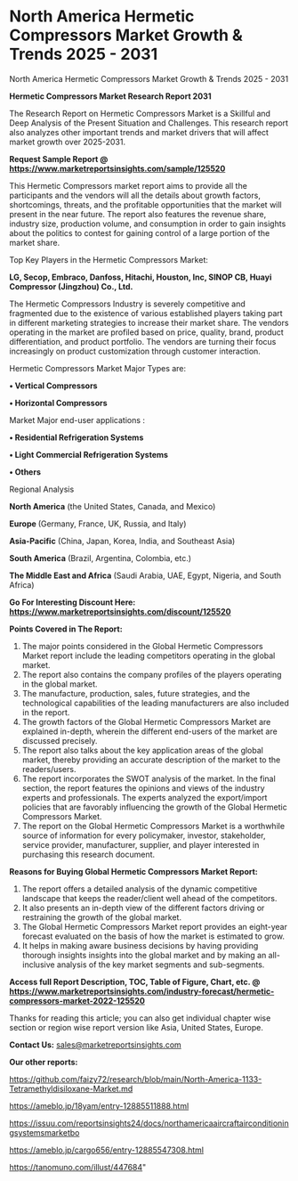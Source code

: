 # North America Hermetic Compressors Market Growth & Trends 2025 - 2031
North America Hermetic Compressors Market Growth & Trends 2025 - 2031

<strong>Hermetic Compressors Market Research Report 2031</strong>

The Research Report on Hermetic Compressors Market is a Skillful and Deep Analysis of the Present Situation and Challenges. This research report also analyzes other important trends and market drivers that will affect market growth over 2025-2031.

<strong>Request Sample Report @ <a href=https://www.marketreportsinsights.com/sample/125520>https://www.marketreportsinsights.com/sample/125520</a></strong>

This Hermetic Compressors market report aims to provide all the participants and the vendors will all the details about growth factors, shortcomings, threats, and the profitable opportunities that the market will present in the near future. The report also features the revenue share, industry size, production volume, and consumption in order to gain insights about the politics to contest for gaining control of a large portion of the market share.

Top Key Players in the Hermetic Compressors Market:

<strong>LG, Secop, Embraco, Danfoss, Hitachi, Houston, Inc, SINOP CB, Huayi Compressor (Jingzhou) Co., Ltd.</strong>

The Hermetic Compressors Industry is severely competitive and fragmented due to the existence of various established players taking part in different marketing strategies to increase their market share. The vendors operating in the market are profiled based on price, quality, brand, product differentiation, and product portfolio. The vendors are turning their focus increasingly on product customization through customer interaction.

Hermetic Compressors Market Major Types are:

<strong>• Vertical Compressors

• Horizontal Compressors</strong>

Market Major end-user applications :

<strong>• Residential Refrigeration Systems

• Light Commercial Refrigeration Systems

• Others</strong>

Regional Analysis

</u><strong><b>North America</b></strong> (the United States, Canada, and Mexico)

<strong><b>Europe </b></strong>(Germany, France, UK, Russia, and Italy)

<strong><b>Asia-Pacific</b></strong> (China, Japan, Korea, India, and Southeast Asia)

<strong><b>South America</b></strong> (Brazil, Argentina, Colombia, etc.)

<strong><b>The Middle East and Africa</b></strong> (Saudi Arabia, UAE, Egypt, Nigeria, and South Africa)

<strong>Go For Interesting Discount Here: <a href=https://www.marketreportsinsights.com/discount/125520>https://www.marketreportsinsights.com/discount/125520</a></strong>

<strong>Points Covered in The Report:</strong>
<ol>
  <li>The major points considered in the Global Hermetic Compressors Market report include the leading competitors operating in the global market.</li>
  <li>The report also contains the company profiles of the players operating in the global market.</li>
  <li>The manufacture, production, sales, future strategies, and the technological capabilities of the leading manufacturers are also included in the report.</li>
  <li>The growth factors of the Global Hermetic Compressors Market are explained in-depth, wherein the different end-users of the market are discussed precisely.</li>
  <li>The report also talks about the key application areas of the global market, thereby providing an accurate description of the market to the readers/users.</li>
  <li>The report incorporates the SWOT analysis of the market. In the final section, the report features the opinions and views of the industry experts and professionals. The experts analyzed the export/import policies that are favorably influencing the growth of the Global Hermetic Compressors Market.</li>
  <li>The report on the Global Hermetic Compressors Market is a worthwhile source of information for every policymaker, investor, stakeholder, service provider, manufacturer, supplier, and player interested in purchasing this research document.</li>
</ol>
<strong>Reasons for Buying Global Hermetic Compressors Market Report:</strong>

<ol>
  <li>The report offers a detailed analysis of the dynamic competitive landscape that keeps the reader/client well ahead of the competitors.</li>
  <li>It also presents an in-depth view of the different factors driving or restraining the growth of the global market.</li>
  <li>The Global Hermetic Compressors Market report provides an eight-year forecast evaluated on the basis of how the market is estimated to grow.</li>
  <li>It helps in making aware business decisions by having providing thorough insights insights into the global market and by making an all-inclusive analysis of the key market segments and sub-segments.</li>
</ol>
<strong>Access full Report Description, TOC, Table of Figure, Chart, etc. @ <a href=https://www.marketreportsinsights.com/industry-forecast/hermetic-compressors-market-2022-125520>https://www.marketreportsinsights.com/industry-forecast/hermetic-compressors-market-2022-125520</a></strong>


Thanks for reading this article; you can also get individual chapter wise section or region wise report version like Asia, United States, Europe.

<strong>Contact Us:</strong>
sales@marketreportsinsights.com

<strong>Our other reports:</strong>

<a href=https://github.com/faizy72/research/blob/main/North-America-1133-Tetramethyldisiloxane-Market.md>https://github.com/faizy72/research/blob/main/North-America-1133-Tetramethyldisiloxane-Market.md</a>

<a href=https://ameblo.jp/18yam/entry-12885511888.html>https://ameblo.jp/18yam/entry-12885511888.html</a>

<a href=https://issuu.com/reportsinsights24/docs/northamericaaircraftairconditioningsystemsmarketbo>https://issuu.com/reportsinsights24/docs/northamericaaircraftairconditioningsystemsmarketbo</a>

<a href=https://ameblo.jp/cargo656/entry-12885547308.html>https://ameblo.jp/cargo656/entry-12885547308.html</a>

<a href=https://tanomuno.com/illust/447684>https://tanomuno.com/illust/447684</a>"
